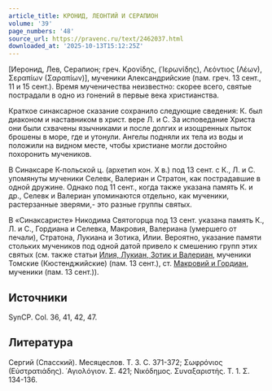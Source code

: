 ```yaml
---
article_title: КРОНИД, ЛЕОНТИЙ И СЕРАПИОН
volume: '39'
page_numbers: '48'
source_url: https://pravenc.ru/text/2462037.html
downloaded_at: '2025-10-13T15:12:25Z'
---
```


[Иеронид, Лев, Серапион; греч. Κρονίδης, (῾Ιερωνίδης), Λεόντιος (Λέων), Σεραπίων (Σαραπίων)], мученики Александрийские (пам. греч. 13 сент., 11 и 15 сент.). Время мученичества неизвестно: скорее всего, святые пострадали в одно из гонений в первые века христианства.

Краткое синаксарное сказание сохранило следующие сведения: К. был диаконом и наставником в христ. вере Л. и С. За исповедание Христа они были схвачены язычниками и после долгих и изощренных пыток брошены в море, где и утонули. Ангелы подняли их тела из воды и положили на видном месте, чтобы христиане могли достойно похоронить мучеников.

В Синаксаре К-польской ц. (архетип кон. X в.) под 13 сент. с К., Л. и С. упомянуты мученики Селевк, Валериан и Стратон, как пострадавшие в одной дружине. Однако под 11 сент., когда также указана память К. и др., Селевк и Валериан упоминаются отдельно, как мученики, растерзанные зверями,- это разные группы святых.

В «Синаксаристе» Никодима Святогорца под 13 сент. указана память К., Л. и С., Гордиана и Селевка, Макровия, Валериана (умершего от печали), Стратона, Лукиана и Зотика, Илии. Вероятно, указание памяти стольких мучеников под одной датой привело к смешению групп этих святых (см. также статьи [Илия, Лукиан, Зотик и Валериан,](<https://pravenc.ru/text/Илия  Лукиан  Зотик и Валериан .html>) мученики Томские (Кюстенджийские) (пам. 13 сент.), ст. [Макровий и Гордиан,](<https://pravenc.ru/text/Макровий и Гордиан .html>) мученики (пам. 13 сент.)).

## Источники

SynCP. Col. 36, 41, 42, 47.

## Литература

Сергий (Спасский). Месяцеслов. Т. 3. С. 371-372; Σωφρόνιος (Εὐστρατιάδης). ῾Αγιολόγιον. Σ. 421; Νικόδημος. Συναξαριστής. Τ. 1. Σ. 134-136.
